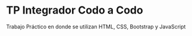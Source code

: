 # TP Integrador Codo a Codo
Trabajo Práctico en donde se utilizan HTML, CSS, Bootstrap y JavaScript
